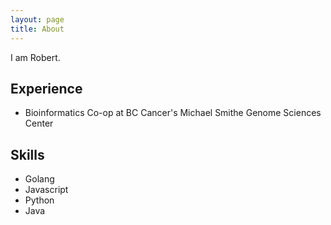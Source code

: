 ```yaml
---
layout: page
title: About
---
```



I am Robert.

## Experience
- Bioinformatics Co-op at BC Cancer's Michael Smithe Genome Sciences Center

## Skills
- Golang
- Javascript
- Python
- Java
